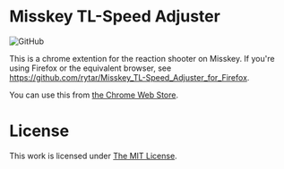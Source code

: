 # Misskey TL-Speed Adjuster
![GitHub](https://img.shields.io/github/license/rytar/Misskey_TL-Speed_Adjuster)

This is a chrome extention for the reaction shooter on Misskey.
If you're using Firefox or the equivalent browser, see https://github.com/rytar/Misskey_TL-Speed_Adjuster_for_Firefox.

You can use this from [the Chrome Web Store](https://chrome.google.com/webstore/detail/misskey-tl-speed-adjuster/afbonolhpinehjgilcglkafhglhlghkf).

# License
This work is licensed under [The MIT License](https://opensource.org/license/mit/).
